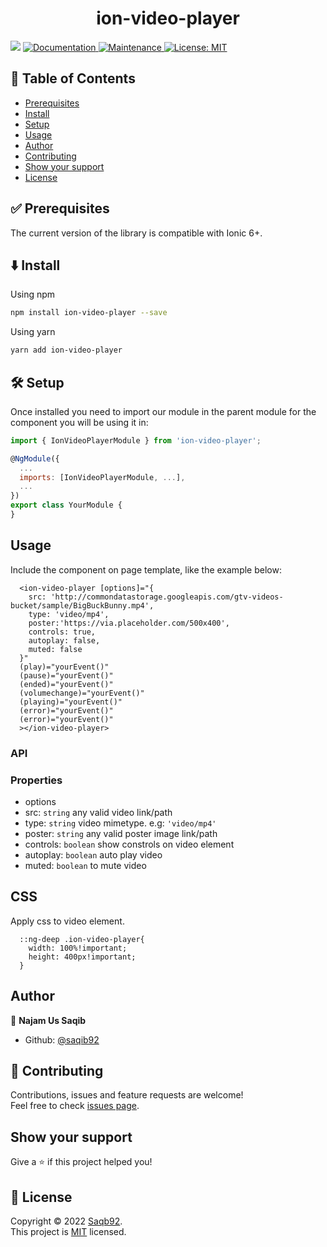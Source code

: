 <h1 align="center">ion-video-player</h1>
<p>
  <img src="https://img.shields.io/badge/version-0.0.1-blue.svg?cacheSeconds=2592000" />
  <a href="https://github.com/saqib92/ion-video-player#readme">
    <img alt="Documentation" src="https://img.shields.io/badge/documentation-yes-brightgreen.svg" target="_blank" />
  </a>
  <a href="https://github.com/saqib92/ion-video-player/graphs/commit-activity">
    <img alt="Maintenance" src="https://img.shields.io/badge/Maintained%3F-yes-green.svg" target="_blank" />
  </a>
  <a href="https://github.com/saqib92/ion-video-player/blob/master/LICENSE">
    <img alt="License: MIT" src="https://img.shields.io/badge/License-MIT-yellow.svg" target="_blank" />
  </a>
</p>

## 📝 Table of Contents

- [Prerequisites](#prerequisites)
- [Install](#install)
- [Setup](#setup)
- [Usage](#usage)
- [Author](#author)
- [Contributing](#contributing)
- [Show your support](#support)
- [License](#license)

## ✅ Prerequisites <a name = "prerequisites"></a>

The current version of the library is compatible with Ionic 6+.

## ⬇️ Install <a name = "install"></a>

Using npm

```sh
npm install ion-video-player --save
```

Using yarn

```sh
yarn add ion-video-player
```

## 🛠 Setup <a name = "setup"></a>

Once installed you need to import our module in the parent module for the component you will be using it in:

```js
import { IonVideoPlayerModule } from 'ion-video-player';

@NgModule({
  ...
  imports: [IonVideoPlayerModule, ...],
  ...
})
export class YourModule {
}
```

## Usage <a name = "usage"></a>

Include the component on page template, like the example below:

```
  <ion-video-player [options]="{
    src: 'http://commondatastorage.googleapis.com/gtv-videos-bucket/sample/BigBuckBunny.mp4',
    type: 'video/mp4',
    poster:'https://via.placeholder.com/500x400',
    controls: true,
    autoplay: false,
    muted: false
  }"
  (play)="yourEvent()"
  (pause)="yourEvent()"
  (ended)="yourEvent()"
  (volumechange)="yourEvent()"
  (playing)="yourEvent()"
  (error)="yourEvent()"
  (error)="yourEvent()"
  ></ion-video-player>
```

### API

### Properties
- options
 - src: `string` any valid video link/path
 - type: `string` video mimetype.  e.g: `'video/mp4'`
 - poster: `string` any valid poster image link/path
 - controls: `boolean` show constrols on video element
 - autoplay: `boolean` auto play video
 - muted: `boolean` to mute video 

## CSS

Apply css to video element. 

```
  ::ng-deep .ion-video-player{
    width: 100%!important;
    height: 400px!important;  
  }
```

## Author <a name = "author"></a>

👤 **Najam Us Saqib**

- Github: [@saqib92](https://github.com/saqib92)

## 🤝 Contributing <a name = "contributing"></a>

Contributions, issues and feature requests are welcome!<br />
Feel free to check [issues page](https://github.com/saqib92/ion-video-player/issues).

## Show your support <a name = "support"></a>

Give a ⭐️ if this project helped you!

## 📝 License <a name = "license"></a>

Copyright © 2022 [Saqb92](https://github.com/saqib92).<br />
This project is [MIT](https://github.com/saqib92/ion-video-player/blob/master/LICENSE) licensed.

